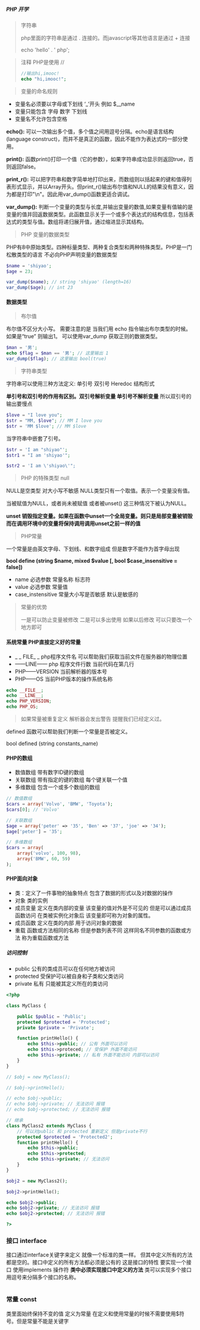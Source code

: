 ##### PHP 开学



> 字符串
>
> php里面的字符串是通过 . 连接的。而javascript等其他语言是通过 + 连接
>
> echo 'hello' . ' php';



> 注释 PHP是使用 //
>
> ```Php
> //输出hi,imooc!
> echo "hi,imooc!";
> ```



> 变量的命名规则

* 变量名必须要以字母或下划线 ‘_’开头  例如 $__name
* 变量只能包含 字母 数字 下划线 
* 变量名不允许包含空格



**echo():** 可以一次输出多个值，多个值之间用逗号分隔。echo是语言结构(language construct)，而并不是真正的函数，因此不能作为表达式的一部分使用。

**print():** 函数print()打印一个值（它的参数），如果字符串成功显示则返回true，否则返回false。

**print_r():** 可以把字符串和数字简单地打印出来，而数组则以括起来的键和值得列表形式显示，并以Array开头。但print_r()输出布尔值和NULL的结果没有意义，因为都是打印"\n"。因此用var_dump()函数更适合调试。

**var_dump():** 判断一个变量的类型与长度,并输出变量的数值,如果变量有值输的是变量的值并回返数据类型。此函数显示关于一个或多个表达式的结构信息，包括表达式的类型与值。数组将递归展开值，通过缩进显示其结构。



> PHP 变量的数据类型

PHP有8中原始类型。四种标量类型、两种复合类型和两种特殊类型。PHP是一门松散类型的语言 不必向PHP声明变量的数据类型 

```php
$name = 'shiyao';
$age = 23;

var_dump($name); // string 'shiyao' (length=16)
var_dump($age); // int 23
```



#### 数据类型

> 布尔值

布尔值不区分大小写。 需要注意的是 当我们用 echo 指令输出布尔类型的时候。 如果是“true”  则输出1。 可以使用var_dump 获取正则的数据类型。

```php
$man = '男';
echo $flag = $man == '男'; // 这里输出 1
var_dump($flag); // 这里输出 bool(true)
```



> 字符串类型

字符串可以使用三种方法定义: 单引号 双引号 Heredoc 结构形式 

**单引号和双引号的作用有区别。双引号解析变量 单引号不解析变量** 所以双引号的输出要慢点

```Php
$love = "I love you";
$str = "MM, $love"; // MM I love you 
$str = 'MM $love'; // MM $love
```

当字符串中嵌套了引号。

```php
$str = 'I am "shiyao"';
$str1 = "I am 'shiyao'";

$str2 = 'I am \'shiyao\'";
```



> PHP 的特殊类型 null

NULL是空类型 对大小写不敏感 NULL类型只有一个取值。表示一个变量没有值。

当被赋值为NULL，或者尚未被赋值 或者被unset() 这三种情况下被认为NULL。

**unset 销毁指定变量。如果在函数中unset一个全局变量。则只是局部变量被销毁 而在调用环境中的变量将保持调用调用unset之前一样的值**



> PHP常量

一个常量是由英文字母、下划线、和数字组成 但是数字不能作为首字母出现

**bool define (string $name, mixed $value [, bool $case_insensitive = false])** 

* name 必选参数 常量名称 标志符
* value 必选参数 常量值
* case_instensitive 常量大小写是否敏感 默认是敏感的



> 常量的优势
>
> 一是可以防止变量被修改 二是可以多出使用 如果以后修改 可以只要改一个地方即可



#### 系统常量 PHP直接定义好的常量

* _ _ FILE_ _ php程序文件名 可以帮助我们获取当前文件在服务器的物理位置
* ——LINE—— php 程序文件行数 当前代码在第几行
* PHP——VERSION 当前解析器的版本号
* PHP——OS 当前PHP版本的操作系统名称

```php
echo __FILE__;
echo __LINE__;
echo PHP_VERSION;
echo PHP_OS;
```



> 如果常量被重复定义 解析器会发出警告 提醒我们已经定义过。

defined 函数可以帮助我们判断一个常量是否被定义。

bool defined (string constants_name) 



#### PHP的数组

* 数值数组 带有数字ID键的数组
* 关联数组 带有指定的键的数组 每个键关联一个值
* 多维数组 包含一个或多个数组的数组



```php
// 数值数组
$cars = array('Volvo', 'BMW', 'Toyota');
$cars[0]; // 'Volvo'

// 关联数组
$age = array('peter' => '35', 'Ben' => '37', 'joe' => '34');
$age['peter'] = '35';

// 多维数组
$cars = array(
	array('volvo', 100, 98),
    array('BMW', 60, 59)
);
```





#### PHP面向对象

* 类：定义了一件事物的抽象特点  包含了数据的形式以及对数据的操作
* 对象 类的实例
* 成员变量 定义在类内部的变量 该变量的值对外是不可见的 但是可以通过成员函数访问 在类被实例化对象后 该变量即可称为对象的属性。
* 成员函数 定义在类的内部 用于访问对象的数据
* 重载 函数或方法相同的名称 但是参数列表不同 这样同名不同参数的函数或方法 称为重载函数或方法



##### 访问控制

* public 公有的类成员可以在任何地方被访问
* protected 受保护可以被自身和子类和父类访问
* private 私有 只能被其定义所在的类访问



```php
<?php 

class MyClass {

	public $public = 'Public';
	protected $protected = 'Protected';
	private $private = 'Private';

	function printHello() {
		echo $this->public; // 公有 外面可以访问
		echo $this->proteced; // 受保护 外面不能访问
		echo $this->private; // 私有 外面不能访问 内部可以访问
	}
}

// $obj = new MyClass();

// $obj->printHello();

// echo $obj->public;
// echo $obj->private; // 无法访问 报错
// echo $obj->protected; // 无法访问 报错

// 继承
class MyClass2 extends MyClass {
	// 可以对public 和 protected 重新定义 但是private不行
	protected $protected = 'Protected2';
	function printHello() {
		echo $this->public;
		echo $this->protected;
		echo $this->private; // 无法访问
	}
}

$obj2 = new MyClass2();

$obj2->printHello();

echo $obj2->public;
echo $obj2->private; // 无法访问 报错
echo $obj2->protected; // 无法访问 报错

?>
```



###  接口 interface

接口通过interface关键字来定义 就像一个标准的类一样。 但其中定义所有的方法都是空的。接口中定义的所有方法都必须是公有的 这是接口的特性 要实现一个接口 使用implements 操作符 **类中必须实现接口中定义的方法** 类可以实现多个接口 用逗号来分隔多个接口的名称。 

```php

```



### 常量 const

类里面始终保持不变的值 定义为常量  在定义和使用常量的时候不需要使用$符号。但是常量不能是关键字

```php

```



















